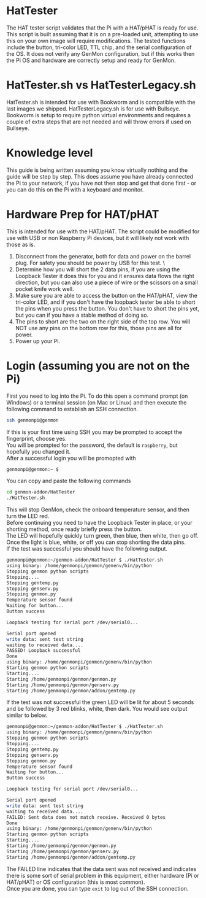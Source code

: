 # HatTester
The HAT tester script validates that the Pi with a HAT/pHAT is ready for use. This script is built assuming that it is on a pre-loaded unit, attempting to use this on your own image will require modifications. The tested functions include the button, tri-color LED, TTL chip, and the serial configuration of the OS. It does not verify any GenMon configuration, but if this works then the Pi OS and hardware are correctly setup and ready for GenMon.

# HatTester.sh vs HatTesterLegacy.sh
HatTester.sh is intended for use with Bookworm and is compatible with the last images we shipped.  HatTesterLegacy.sh is for use with Bullseye.  Bookworm is setup to require python virtual environments and requires a couple of extra steps that are not needed and will throw errors if used on Bullseye.

# Knowledge level
This guide is being written assuming you know virtually nothing and the guide will be step by step. This does assume you have already connected the Pi to your network, if you have not then stop and get that done first - or you can do this on the Pi with a keyboard and monitor.

# Hardware Prep for HAT/pHAT
This is intended for use with the HAT/pHAT. The script could be modified for use with USB or non Raspberry Pi devices, but it will likely not work with those as is.
1. Disconnect from the generator, both for data and power on the barrel plug. For safety you should be power by USB for this test. \
2. Determine how you will short the 2 data pins, if you are using the Loopback Tester it does this for you and it ensures data flows the right direction, but you can also use a piece of wire or the scissors on a small pocket knife work well.
3. Make sure you are able to access the button on the HAT/pHAT, view the tri-color LED, and if you don't have the loopback tester be able to short the pins when you press the button. You don't have to short the pins yet, but you can if you have a stable method of doing so.
4. The pins to short are the two on the right side of the top row. You will NOT use any pins on the bottom row for this, those pins are all for power.
5. Power up your Pi.

# Login (assuming you are not on the Pi)
First you need to log into the Pi. To do this open a command prompt (on Windows) or a terminal session (on Mac or Linux) and then execute the following command to establish an SSH connection.
```sh
ssh genmonpi@genmon
```
If this is your first time using SSH you may be prompted to accept the fingerprint, choose yes. \
You will be prompted for the password, the default is `raspberry`, but hopefully you changed it. \
After a successful login you will be promopted with 
```sh
genmonpi@genmon:~ $
```
You can copy and paste the following commands
```sh
cd genmon-addon/HatTester
./HatTester.sh
```
This will stop GenMon, check the onboard temperature sensor, and then turn the LED red. \
Before continuing you need to have the Loopback Tester in place, or your shorting method, once ready briefly press the button. \
The LED will hopefully quickly turn green, then blue, then white, then go off. Once the light is blue, white, or off you can stop shorting the data pins. \
If the test was successful you should have the following output.
```sh
genmonpi@genmon:~/genmon-addon/HatTester $ ./HatTester.sh
using binary: /home/genmonpi/genmon/genenv/bin/python
Stopping genmon python scripts
Stopping....
Stopping gentemp.py
Stopping genserv.py
Stopping genmon.py
Temperature sensor found
Waiting for button...
Button success

Loopback testing for serial port /dev/serial0...

Serial port opened
write data: sent test string
waiting to received data....
PASSED! Loopback successful
Done
using binary: /home/genmonpi/genmon/genenv/bin/python
Starting genmon python scripts
Starting....
Starting /home/genmonpi/genmon/genmon.py
Starting /home/genmonpi/genmon/genserv.py
Starting /home/genmonpi/genmon/addon/gentemp.py
```
If the test was not successful the green LED will be lit for about 5 seconds and be followed by 3 red blinks, white, then dark. You would see output similar to below.
```sh
genmonpi@genmon:~/genmon-addon/HatTester $ ./HatTester.sh
using binary: /home/genmonpi/genmon/genenv/bin/python
Stopping genmon python scripts
Stopping....
Stopping gentemp.py
Stopping genserv.py
Stopping genmon.py
Temperature sensor found
Waiting for button...
Button success

Loopback testing for serial port /dev/serial0...

Serial port opened
write data: sent test string
waiting to received data....
FAILED: Sent data does not match receive. Received 0 bytes
Done
using binary: /home/genmonpi/genmon/genenv/bin/python
Starting genmon python scripts
Starting....
Starting /home/genmonpi/genmon/genmon.py
Starting /home/genmonpi/genmon/genserv.py
Starting /home/genmonpi/genmon/addon/gentemp.py
```
The FAILED line indicates that the data sent was not received and indicates there is some sort of serial problem in this equipment, either hardware (Pi or HAT/pHAT) or OS configuration (this is most common). \
Once you are done, you can type `exit` to log out of the SSH connection.
